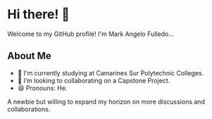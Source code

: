 # Hi there! 👋

Welcome to my GitHub profile! I'm Mark Angelo Fulledo...

## About Me

- 🏫 I'm currently studying at Camarines Sur Polytechnic Colleges.
- 👯 I’m looking to collaborating on a Capstone Project.
- 😄 Pronouns: He.

A newbie but willing to expand my horizon on more discussions and collaborations.
